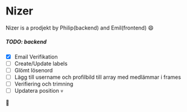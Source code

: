 # Nizer

Nizer is a prodjekt by Philip(backend) and Emil(frontend) :smile:

##### TODO: backend

- [x] Email Verifikation
- [ ] Create/Update labels
- [ ] Glömt lösenord
- [ ] Lägg till username och profilbild till array med medlämmar i frames
- [ ] Verifiering och trimning
- [ ] Updatera position :skull:

:potato: